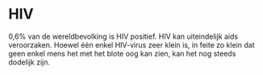 # HIV

0,6% van de wereldbevolking is HIV positief. HIV kan uiteindelijk aids
veroorzaken. Hoewel één enkel HIV-virus zeer klein is, in feite zo klein dat
geen enkel mens het met het blote oog kan zien, kan het nog steeds dodelijk
zijn.
